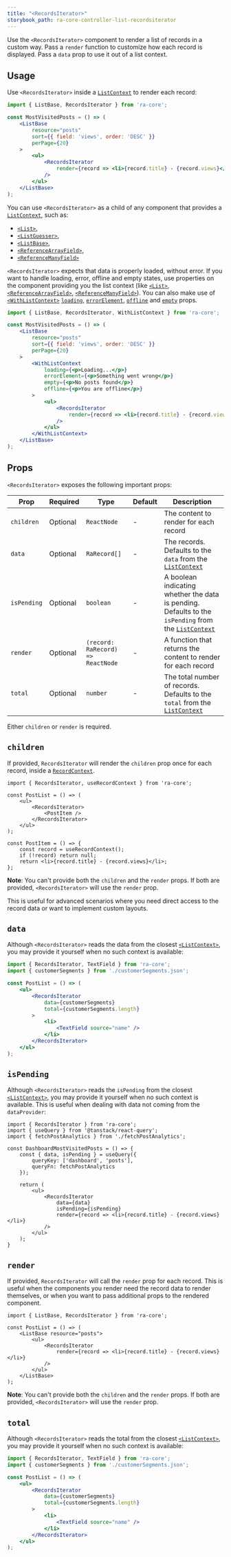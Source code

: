 ```yaml
---
title: "<RecordsIterator>"
storybook_path: ra-core-controller-list-recordsiterator
---
```


Use the `<RecordsIterator>` component to render a list of records in a custom way. Pass a `render` function to customize how each record is displayed. Pass a `data` prop to use it out of a list context.

## Usage

Use `<RecordsIterator>` inside a [`ListContext`](./useListContext.md) to render each record:

```jsx
import { ListBase, RecordsIterator } from 'ra-core';

const MostVisitedPosts = () => (
    <ListBase
        resource="posts"
        sort={{ field: 'views', order: 'DESC' }}
        perPage={20}
    >
        <ul>
            <RecordsIterator
                render={record => <li>{record.title} - {record.views}</li>}
            />
        </ul>
    </ListBase>
);
```

You can use `<RecordsIterator>` as a child of any component that provides a [`ListContext`](./useListContext.md), such as:

- [`<List>`](./List.md),
- [`<ListGuesser>`](./ListGuesser.md),
- [`<ListBase>`](./ListBase.md),
- [`<ReferenceArrayField>`](./ReferenceArrayField.md),
- [`<ReferenceManyField>`](./ReferenceManyField.md)

`<RecordsIterator>` expects that data is properly loaded, without error. If you want to handle loading, error, offline and empty states, use properties on the component providing you the list context (like [`<List>`](./List.md), [`<ReferenceArrayField>`](./ReferenceArrayField.md), [`<ReferenceManyField>`](./ReferenceManyField.md)). You can also make use of [`<WithListContext>`](./WithListContext.md) [`loading`](./WithListContext.md#loading), [`errorElement`](./WithListContext.md#errorelement), [`offline`](./WithListContext.md#offline) and [`empty`](./WithListContext.md#empty) props.

```jsx
import { ListBase, RecordsIterator, WithListContext } from 'ra-core';

const MostVisitedPosts = () => (
    <ListBase
        resource="posts"
        sort={{ field: 'views', order: 'DESC' }}
        perPage={20}
    >
        <WithListContext
            loading={<p>Loading...</p>}
            errorElement={<p>Something went wrong</p>}
            empty={<p>No posts found</p>}
            offline={<p>You are offline</p>}
        >
            <ul>
                <RecordsIterator
                    render={record => <li>{record.title} - {record.views}</li>}
                />
            </ul>
        </WithListContext>
    </ListBase>
);
```

## Props

`<RecordsIterator>` exposes the following important props:

| Prop        | Required | Type                              | Default | Description                                                                                          |
| ----------- | -------- |-----------------------------------| ------- | ---------------------------------------------------------------------------------------------------- |
| `children`  | Optional | `ReactNode`                       | -       | The content to render for each record                                                                |
| `data`      | Optional | `RaRecord[]`                      | -       | The records. Defaults to the `data` from the [`ListContext`](./useListContext.md)                                           |
| `isPending` | Optional | `boolean`                         | -       | A boolean indicating whether the data is pending. Defaults to the `isPending` from the [`ListContext`](./useListContext.md) |
| `render`    | Optional | `(record: RaRecord) => ReactNode` | -       | A function that returns the content to render for each record                                        |
| `total`     | Optional | `number`                          | -       | The total number of records. Defaults to the `total` from the [`ListContext`](./useListContext.md)                          |

Either `children` or `render` is required.

## `children`

If provided, `RecordsIterator` will render the `children` prop once for each record, inside a [`RecordContext`](./useRecordContext.md).

```tsx
import { RecordsIterator, useRecordContext } from 'ra-core';

const PostList = () => (
    <ul>
        <RecordsIterator>
            <PostItem />
        </RecordsIterator>
    </ul>
);

const PostItem = () => {
    const record = useRecordContext();
    if (!record) return null;
    return <li>{record.title} - {record.views}</li>;
};
```

**Note**: You can't provide both the `children` and the `render` props. If both are provided, `<RecordsIterator>` will use the `render` prop.

This is useful for advanced scenarios where you need direct access to the record data or want to implement custom layouts.

## `data`

Although `<RecordsIterator>` reads the data from the closest [`<ListContext>`](./useListContext.md), you may provide it yourself when no such context is available:

```jsx
import { RecordsIterator, TextField } from 'ra-core';
import { customerSegments } from './customerSegments.json';

const PostList = () => (
    <ul>
        <RecordsIterator
            data={customerSegments}
            total={customerSegments.length}
        >
            <li>
                <TextField source="name" />
            </li>
        </RecordsIterator>
    </ul>
);
```

## `isPending`

Although `<RecordsIterator>` reads the `isPending` from the closest [`<ListContext>`](./useListContext.md), you may provide it yourself when no such context is available. This is useful when dealing with data not coming from the `dataProvider`:

```tsx
import { RecordsIterator } from 'ra-core';
import { useQuery } from '@tanstack/react-query';
import { fetchPostAnalytics } from './fetchPostAnalytics';

const DashboardMostVisitedPosts = () => {
    const { data, isPending } = useQuery({
        queryKey: ['dashboard', 'posts'],
        queryFn: fetchPostAnalytics
    });

    return (
        <ul>
            <RecordsIterator
                data={data}
                isPending={isPending}
                render={record => <li>{record.title} - {record.views}</li>}
            />
        </ul>
    );
}
```

## `render`

If provided, `RecordsIterator` will call the `render` prop for each record. This is useful when the components you render need the record data to render themselves, or when you want to pass additional props to the rendered component.

```tsx
import { ListBase, RecordsIterator } from 'ra-core';

const PostList = () => (
    <ListBase resource="posts">
        <ul>
            <RecordsIterator
                render={record => <li>{record.title} - {record.views}</li>}
            />
        </ul>
    </ListBase>
);
```

**Note**: You can't provide both the `children` and the `render` props. If both are provided, `<RecordsIterator>` will use the `render` prop.

## `total`

Although `<RecordsIterator>` reads the total from the closest [`<ListContext>`](./useListContext), you may provide it yourself when no such context is available:

```jsx
import { RecordsIterator, TextField } from 'ra-core';
import { customerSegments } from './customerSegments.json';

const PostList = () => (
    <ul>
        <RecordsIterator
            data={customerSegments}
            total={customerSegments.length}
        >
            <li>
                <TextField source="name" />
            </li>
        </RecordsIterator>
    </ul>
);
```
